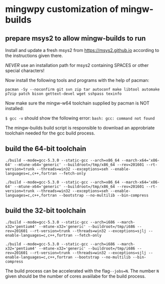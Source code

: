 # mingwpy customization of mingw-builds

## prepare msys2 to allow mingw-builds to run

Install and update a fresh msys2 from https://msys2.github.io according to the instructions given there.

*NEVER* use an installation path for msys2 containing SPACES or other special characters!

Now install the following tools and programs with the help of pacman:

`pacman -Sy --noconfirm git svn zip tar autoconf make libtool automake p7zip patch bison gettext-devel wget sshpass texinfo`

Now make sure the mingw-w64 toolchain supplied by pacman is NOT installed:

`$ gcc -v` should show the following error: `bash: gcc: command not found`

The mingw-builds build script is responsible to download an approbriate toolchain needed for  the gcc build process.

## build the 64-bit toolchain

`./build --mode=gcc-5.3.0 --static-gcc --arch=x86_64 --march-x64='x86-64' --mtune-x64='generic' --buildroot=/tmp/x86_64 --rev=201601 --rt-version=trunk --threads=win32 --exceptions=seh --enable-languages=c,c++,fortran --fetch-only`

`./build --mode=gcc-5.3.0 --static-gcc --arch=x86_64 --march-x64='x86-64' --mtune-x64='generic' --buildroot=/tmp/x86_64 --rev=201601 --rt-version=trunk --threads=win32 --exceptions=seh --enable-languages=c,c++,fortran --bootstrap --no-multilib --bin-compress`

## build the 32-bit toolchain

`./build --mode=gcc-5.3.0 --static-gcc --arch=i686 --march-x32='pentium4' --mtune-x32='generic' --buildroot=/tmp/i686 --rev=201601 --rt-version=trunk --threads=win32 --exceptions=sjlj --enable-languages=c,c++,fortran --fetch-only`

`./build --mode=gcc-5.3.0 --static-gcc --arch=i686 --march-x32='pentium4' --mtune-x32='generic' --buildroot=/tmp/i686 --rev=201601 --rt-version=trunk --threads=win32 --exceptions=sjlj --enable-languages=c,c++,fortran --bootstrap --no-multilib --bin-compress`

The build process can be accelerated with the flag`--jobs=N`. The number `N` given should be the number of cores avaiilabe for the build process.
